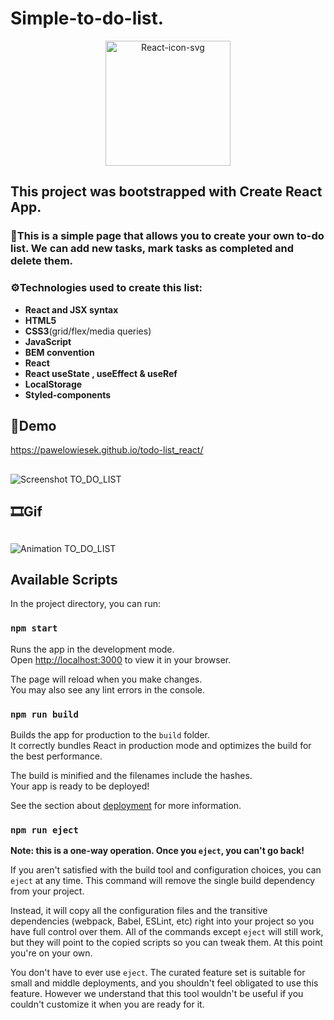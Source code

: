 # **Simple-to-do-list.**
<p align="center" width="100%">
<a href='https://postimg.cc/njtPCz02' target='_blank'><img width="200" src='https://i.postimg.cc/njtPCz02/React-icon-svg.png' border='0' alt='React-icon-svg'/></a>

## **This project was bootstrapped with Create React App.**
### 📖This is a simple page that allows you to create your own to-do list. We can add new tasks, mark tasks as completed and delete them.
### ⚙Technologies used to create this list:
- **React and JSX syntax**
- **HTML5**
- **CSS3**(grid/flex/media queries)
- **JavaScript**
- **BEM convention**
- **React**
- **React useState , useEffect & useRef**
- **LocalStorage**
- **Styled-components**
## 📃Demo
 
https://pawelowiesek.github.io/todo-list_react/
 
## 

![Screenshot TO_DO_LIST](https://user-images.githubusercontent.com/121549413/229476311-a912e628-7ce5-49f0-9e8e-cea70e656213.png)


## 🎞Gif

## 
![Animation TO_DO_LIST](https://user-images.githubusercontent.com/121549413/229477245-6b41db2b-6b14-4c8c-9e1e-212914b38a53.gif)




## Available Scripts

In the project directory, you can run:

### `npm start`

Runs the app in the development mode.\
Open [http://localhost:3000](http://localhost:3000) to view it in your browser.

The page will reload when you make changes.\
You may also see any lint errors in the console.
### `npm run build`

Builds the app for production to the `build` folder.\
It correctly bundles React in production mode and optimizes the build for the best performance.

The build is minified and the filenames include the hashes.\
Your app is ready to be deployed!

See the section about [deployment](https://facebook.github.io/create-react-app/docs/deployment) for more information.

### `npm run eject`

**Note: this is a one-way operation. Once you `eject`, you can't go back!**

If you aren't satisfied with the build tool and configuration choices, you can `eject` at any time. This command will remove the single build dependency from your project.

Instead, it will copy all the configuration files and the transitive dependencies (webpack, Babel, ESLint, etc) right into your project so you have full control over them. All of the commands except `eject` will still work, but they will point to the copied scripts so you can tweak them. At this point you're on your own.

You don't have to ever use `eject`. The curated feature set is suitable for small and middle deployments, and you shouldn't feel obligated to use this feature. However we understand that this tool wouldn't be useful if you couldn't customize it when you are ready for it.

</p>
